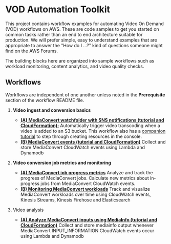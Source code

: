 # VOD Automation Toolkit

This project contains workflow examples for automating Video On Demand (VOD) workflows on AWS.  These are code samples to get you started on common tasks rather than an end to end architecture suitable for production.  We will prefer simple, easy to understand examples that are appropriate to answer the "How do I ...?" kind of questions someone might find on  the AWS Forums.

The building blocks here are organized into sample workflows such as workload monitoring, content analytics, and video quality checks. 

## Workflows 

Workflows are independent of one another unless noted in the **Prerequisite** section of the workflow README file.

1. **Video ingest and conversion basics** 
    *  **[(A) MediaConvert watchfolder with SNS notifications (tutorial and CloudFormation):](./1A-MediaConvert-WatchfolderAndNotification/README.md)** Automatically trigger video transcoding when a video is added to an S3 bucket.  This workflow also has a [companion tutorial](./1A-MediaConvert-WatchfolderAndNotification/README-tutorial.md) to step through creating resources in the console.
    * **[(B) MediaConvert events (tutorial and CloudFormation)](./1B-MediaConvert-events/README-tutorial.md)** Collect and store MediaConvert CloudWatch events using Lambda and Dynamodb
    
2. **Video conversion job metrics and monitoring**
    * **[(A) MediaConvert job progress metrics](./2A-MediaConvert-JobProgressMetrics/README.md)** Analyze and track the progress of MediaConvert jobs. Calculate new metrics about in-progress jobs from MediaConvert CloudWatch events.
    * **[(B) Monitoring MediaConvert workloads](./2B-MediaConvert-workload-monitoring/README.md)** Track and visualize MediaConvert workloads over time using CloudWatch events, Kinesis Streams, Kinesis Firehose and Elasticsearch
3. Video analysis
    *  **[(A) Analyze MediaConvert inputs using MediaInfo (tutorial and CloudFormation)](./1C-MediaConvert-mediainfo/README-tutorial.md)** Collect and store mediainfo output whenever MediaConvert INPUT_INFORMATION CloudWatch events occur using Lambda and Dynamodb




